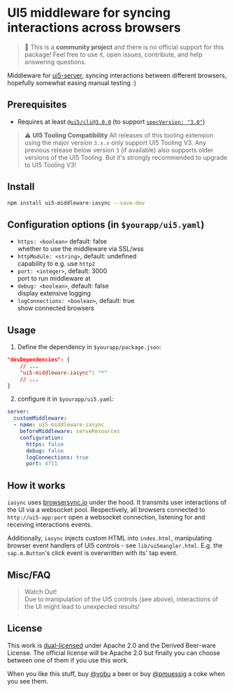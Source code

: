 # UI5 middleware for syncing interactions across browsers

> :wave: This is a **community project** and there is no official support for this package! Feel free to use it, open issues, contribute, and help answering questions.

Middleware for [ui5-server](https://github.com/SAP/ui5-server), syncing interactions between different browsers, hopefully somewhat easing manual testing :)  

## Prerequisites

- Requires at least [`@ui5/cli@3.0.0`](https://sap.github.io/ui5-tooling/v3/pages/CLI/) (to support [`specVersion: "3.0"`](https://sap.github.io/ui5-tooling/pages/Configuration/#specification-version-30))

> :warning: **UI5 Tooling Compatibility**
> All releases of this tooling extension using the major version `3.x.x` only support UI5 Tooling V3. Any previous release below version `3` (if available) also supports older versions of the UI5 Tooling. But it's strongly recommended to upgrade to UI5 Tooling V3!

## Install

```bash
npm install ui5-middleware-iasync --save-dev
```

## Configuration options (in `$yourapp/ui5.yaml`)

- `https: <boolean>` default: false  
whether to use the middleware via SSL/wss
- `httpModule: <string>`, default: undefined  
capability to e.g. use `http2`
- `port: <integer>`, default: 3000  
port to run middleware at
- `debug: <boolean>`, default: false  
display extensive logging
- `logConnections: <boolean>`, default: true  
show connected browsers

## Usage

1. Define the dependency in `$yourapp/package.json`:

```json
"devDependencies": {
    // ...
    "ui5-middleware-iasync": "*"
    // ...
}
```

2. configure it in `$yourapp/ui5.yaml`:

```yaml
server:
  customMiddleware:
  - name: ui5-middleware-iasync
    beforeMiddleware: serveResources
    configuration:
      https: false
      debug: false
      logConnections: true
      port: 4711
```

## How it works

`iasync` uses [browsersync.io](https://www.browsersync.io) under the hood. It transmits user interactions of the UI via a websocket pool. Respectively, all browsers connected to `http://ui5-app:port` open a websocket connection, listening for and receiving interactions events.  

Additionally, `iasync` injects custom HTML into `index.html`, manipulating browser event handlers of UI5 controls - see `lib/ui5mangler.html`. E.g. the `sap.m.Button`'s click event is overwritten with its' tap event.

## Misc/FAQ

> Watch Out!  
> Due to manipulation of the UI5 controls (see above), interactions of the UI might lead to unexpected results!


## License

This work is [dual-licensed](../../LICENSE) under Apache 2.0 and the Derived Beer-ware License. The official license will be Apache 2.0 but finally you can choose between one of them if you use this work.

When you like this stuff, buy [@vobu](https://twitter.com/vobu) a beer or buy [@pmuessig](https://twitter.com/pmuessig) a coke when you see them.
